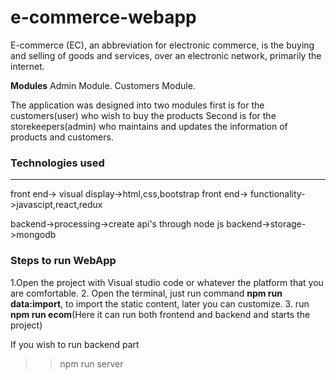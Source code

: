 # e-commerce-webapp
E-commerce (EC), an abbreviation for electronic commerce, 
is the buying and selling of goods and services, 
over an electronic network, primarily the internet.
 
**Modules**
Admin Module.
Customers Module.

The application was designed into two modules first is for the customers(user) who wish to buy the products
Second is for the storekeepers(admin) who maintains and updates the information of products and customers.

### Technologies used
--------------------------------
front end-> visual display->html,css,bootstrap
front end-> functionality->javascipt,react,redux

backend->processing->create api's through node js
backend->storage->mongodb

### Steps to run WebApp

1.Open the project with Visual studio code or whatever the platform that you are comfortable.
2. Open the terminal, just run command __npm run data:import__, to import the static content, later you can customize.
3. run __npm run ecom__(Here it can run both frontend and backend and starts the project)

If you wish to run backend part
>> npm run server
